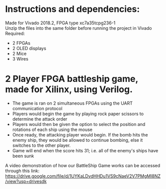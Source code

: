 # Instructions and dependencies:  
Made for Vivado 2018.2, FPGA type xc7a35tcpg236-1  
Unzip the files into the same folder before running the project in Vivado  
Required:  
- 2 FPGAs  
- 2 OLED displays  
- 2 Mice  
- 3 Wires  

# 2 Player FPGA battleship game, made for Xilinx, using Verilog.  
- The game is ran on 2 simultaneous FPGAs using the UART communication protocol  
- Players would begin the game by playing rock paper scissors to determine the attack order  
- Players would then be given the option to select the position and rotations of each ship using the mouse  
- Once ready, the attacking player would begin. If the bomb hits the enemy ship, they would be allowed to continue bombing, else it switches to the other player.  
- Game will end when the score hits 31; i.e. all of the enemy's ships have been sunk

A video demonstration of how our BattleShip Game works can be accessed through this link:   
https://drive.google.com/file/d/1UYKaLDvdHHDu1VS9cNaeV2V7PMgMl8NZ/view?usp=drivesdk 


